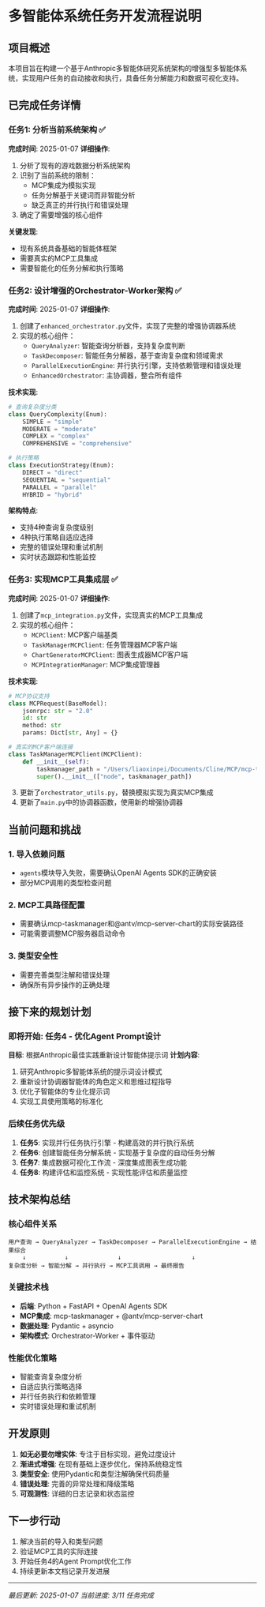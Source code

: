# 多智能体系统任务开发流程说明

## 项目概述

本项目旨在构建一个基于Anthropic多智能体研究系统架构的增强型多智能体系统，实现用户任务的自动接收和执行，具备任务分解能力和数据可视化支持。

## 已完成任务详情

### 任务1: 分析当前系统架构 ✅
**完成时间**: 2025-01-07
**详细操作**:
1. 分析了现有的游戏数据分析系统架构
2. 识别了当前系统的限制：
   - MCP集成为模拟实现
   - 任务分解基于关键词而非智能分析
   - 缺乏真正的并行执行和错误处理
3. 确定了需要增强的核心组件

**关键发现**:
- 现有系统具备基础的智能体框架
- 需要真实的MCP工具集成
- 需要智能化的任务分解和执行策略

### 任务2: 设计增强的Orchestrator-Worker架构 ✅
**完成时间**: 2025-01-07
**详细操作**:
1. 创建了`enhanced_orchestrator.py`文件，实现了完整的增强协调器系统
2. 实现的核心组件：
   - `QueryAnalyzer`: 智能查询分析器，支持复杂度判断
   - `TaskDecomposer`: 智能任务分解器，基于查询复杂度和领域需求
   - `ParallelExecutionEngine`: 并行执行引擎，支持依赖管理和错误处理
   - `EnhancedOrchestrator`: 主协调器，整合所有组件

**技术实现**:
```python
# 查询复杂度分类
class QueryComplexity(Enum):
    SIMPLE = "simple"
    MODERATE = "moderate" 
    COMPLEX = "complex"
    COMPREHENSIVE = "comprehensive"

# 执行策略
class ExecutionStrategy(Enum):
    DIRECT = "direct"
    SEQUENTIAL = "sequential"
    PARALLEL = "parallel"
    HYBRID = "hybrid"
```

**架构特点**:
- 支持4种查询复杂度级别
- 4种执行策略自适应选择
- 完整的错误处理和重试机制
- 实时状态跟踪和性能监控

### 任务3: 实现MCP工具集成层 ✅
**完成时间**: 2025-01-07
**详细操作**:
1. 创建了`mcp_integration.py`文件，实现真实的MCP工具集成
2. 实现的核心组件：
   - `MCPClient`: MCP客户端基类
   - `TaskManagerMCPClient`: 任务管理器MCP客户端
   - `ChartGeneratorMCPClient`: 图表生成器MCP客户端
   - `MCPIntegrationManager`: MCP集成管理器

**技术实现**:
```python
# MCP协议支持
class MCPRequest(BaseModel):
    jsonrpc: str = "2.0"
    id: str
    method: str
    params: Dict[str, Any] = {}

# 真实的MCP客户端连接
class TaskManagerMCPClient(MCPClient):
    def __init__(self):
        taskmanager_path = "/Users/liaoxinpei/Documents/Cline/MCP/mcp-taskmanager/dist/index.js"
        super().__init__(["node", taskmanager_path])
```

3. 更新了`orchestrator_utils.py`，替换模拟实现为真实MCP集成
4. 更新了`main.py`中的协调器函数，使用新的增强协调器

## 当前问题和挑战

### 1. 导入依赖问题
- `agents`模块导入失败，需要确认OpenAI Agents SDK的正确安装
- 部分MCP调用的类型检查问题

### 2. MCP工具路径配置
- 需要确认mcp-taskmanager和@antv/mcp-server-chart的实际安装路径
- 可能需要调整MCP服务器启动命令

### 3. 类型安全性
- 需要完善类型注解和错误处理
- 确保所有异步操作的正确处理

## 接下来的规划计划

### 即将开始: 任务4 - 优化Agent Prompt设计
**目标**: 根据Anthropic最佳实践重新设计智能体提示词
**计划内容**:
1. 研究Anthropic多智能体系统的提示词设计模式
2. 重新设计协调器智能体的角色定义和思维过程指导
3. 优化子智能体的专业化提示词
4. 实现工具使用策略的标准化

### 后续任务优先级
1. **任务5**: 实现并行任务执行引擎 - 构建高效的并行执行系统
2. **任务6**: 创建智能任务分解系统 - 实现基于复杂度的自动任务分解
3. **任务7**: 集成数据可视化工作流 - 深度集成图表生成功能
4. **任务8**: 构建评估和监控系统 - 实现性能评估和质量监控

## 技术架构总结

### 核心组件关系
```
用户查询 → QueryAnalyzer → TaskDecomposer → ParallelExecutionEngine → 结果综合
    ↓           ↓              ↓                    ↓
复杂度分析 → 智能分解 → 并行执行 → MCP工具调用 → 最终报告
```

### 关键技术栈
- **后端**: Python + FastAPI + OpenAI Agents SDK
- **MCP集成**: mcp-taskmanager + @antv/mcp-server-chart
- **数据处理**: Pydantic + asyncio
- **架构模式**: Orchestrator-Worker + 事件驱动

### 性能优化策略
- 智能查询复杂度分析
- 自适应执行策略选择
- 并行任务执行和依赖管理
- 实时错误处理和重试机制

## 开发原则

1. **如无必要勿增实体**: 专注于目标实现，避免过度设计
2. **渐进式增强**: 在现有基础上逐步优化，保持系统稳定性
3. **类型安全**: 使用Pydantic和类型注解确保代码质量
4. **错误处理**: 完善的异常处理和降级策略
5. **可观测性**: 详细的日志记录和状态监控

## 下一步行动

1. 解决当前的导入和类型问题
2. 验证MCP工具的实际连接
3. 开始任务4的Agent Prompt优化工作
4. 持续更新本文档记录开发进展

---
*最后更新: 2025-01-07*
*当前进度: 3/11 任务完成*
